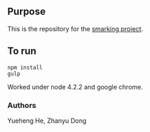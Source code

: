 ## Purpose
This is the repository for the [smarking project](http://bittiger.io/microproject/jEaqRv4rurDJ6BhNm).

## To run
```
npm install
gulp
```
Worked under node 4.2.2 and google chrome.
### Authors
Yueheng He, Zhanyu Dong